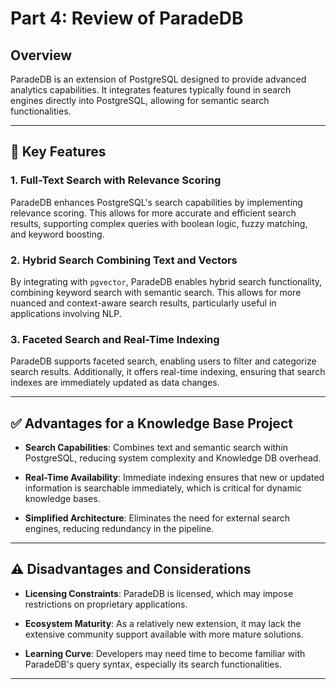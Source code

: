# Part 4: Review of ParadeDB

## Overview

ParadeDB is an extension of PostgreSQL designed to provide advanced analytics capabilities. It integrates features typically found in search engines directly into PostgreSQL, allowing for semantic search functionalities.

---

## 🔑 Key Features

### 1. **Full-Text Search with Relevance Scoring**

ParadeDB enhances PostgreSQL's  search capabilities by implementing relevance scoring. This allows for more accurate and efficient search results, supporting complex queries with boolean logic, fuzzy matching, and keyword boosting.

### 2. **Hybrid Search Combining Text and Vectors**

By integrating with `pgvector`, ParadeDB enables hybrid search functionality, combining  keyword search with semantic search. This allows for more nuanced and context-aware search results, particularly useful in applications involving NLP.

### 3. **Faceted Search and Real-Time Indexing**

ParadeDB supports faceted search, enabling users to filter and categorize search results. Additionally, it offers real-time indexing, ensuring that search indexes are immediately updated as data changes.

---

## ✅ Advantages for a Knowledge Base Project

- **Search Capabilities**: Combines text and semantic search within PostgreSQL, reducing system complexity and Knowledge DB overhead.

- **Real-Time Availability**: Immediate indexing ensures that new or updated information is searchable immediately, which is critical for dynamic knowledge bases.

- **Simplified Architecture**: Eliminates the need for external search engines, reducing redundancy in the pipeline.

---

## ⚠️ Disadvantages and Considerations

- **Licensing Constraints**: ParadeDB is licensed, which may impose restrictions on proprietary applications.

- **Ecosystem Maturity**: As a relatively new extension, it may lack the extensive community support available with more mature solutions.

- **Learning Curve**: Developers may need time to become familiar with ParadeDB's query syntax, especially its search functionalities.

---
